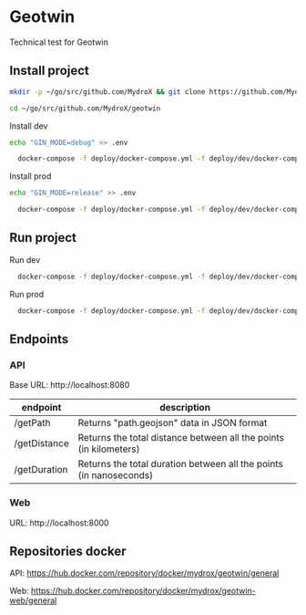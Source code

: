 # Geotwin

Technical test for Geotwin

## Install project

```sh
mkdir -p ~/go/src/github.com/MydroX && git clone https://github.com/MydroX/geotwin.git
```

```sh
cd ~/go/src/github.com/MydroX/geotwin
```

Install dev
```sh
echo "GIN_MODE=debug" >> .env
```
```sh
  docker-compose -f deploy/docker-compose.yml -f deploy/dev/docker-compose.dev.yml build
```

Install prod
```sh
echo "GIN_MODE=release" >> .env
```
```sh
  docker-compose -f deploy/docker-compose.yml -f deploy/dev/docker-compose.prod.yml build
```

## Run project

Run dev
```sh
  docker-compose -f deploy/docker-compose.yml -f deploy/dev/docker-compose.dev.yml up
```

Run prod
```sh
  docker-compose -f deploy/docker-compose.yml -f deploy/dev/docker-compose.prod.yml up
```

## Endpoints

### API

Base URL:  http://localhost:8080

| endpoint | description |
|----------|-------------|
| /getPath | Returns "path.geojson" data in JSON format |
| /getDistance | Returns the total distance between all the points (in kilometers) |
| /getDuration | Returns the total duration between all the points (in nanoseconds) |

### Web

URL: http://localhost:8000

## Repositories docker

API: https://hub.docker.com/repository/docker/mydrox/geotwin/general

Web: https://hub.docker.com/repository/docker/mydrox/geotwin-web/general